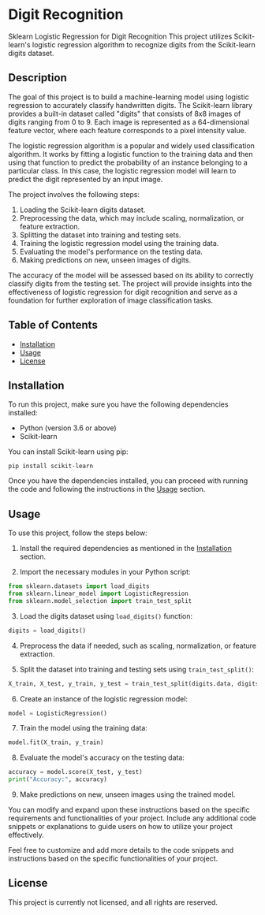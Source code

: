 # Digit Recognition

Sklearn Logistic Regression for Digit Recognition
This project utilizes Scikit-learn's logistic regression algorithm to recognize digits from the Scikit-learn digits dataset.

## Description

The goal of this project is to build a machine-learning model using logistic regression to accurately classify handwritten digits. The Scikit-learn library provides a built-in dataset called "digits" that consists of 8x8 images of digits ranging from 0 to 9. Each image is represented as a 64-dimensional feature vector, where each feature corresponds to a pixel intensity value.

The logistic regression algorithm is a popular and widely used classification algorithm. It works by fitting a logistic function to the training data and then using that function to predict the probability of an instance belonging to a particular class. In this case, the logistic regression model will learn to predict the digit represented by an input image.

The project involves the following steps:

1. Loading the Scikit-learn digits dataset.
2. Preprocessing the data, which may include scaling, normalization, or feature extraction.
3. Splitting the dataset into training and testing sets.
4. Training the logistic regression model using the training data.
5. Evaluating the model's performance on the testing data.
6. Making predictions on new, unseen images of digits.

The accuracy of the model will be assessed based on its ability to correctly classify digits from the testing set. The project will provide insights into the effectiveness of logistic regression for digit recognition and serve as a foundation for further exploration of image classification tasks.

## Table of Contents

- [Installation](#installation)
- [Usage](#usage)
- [License](#license)

## Installation

To run this project, make sure you have the following dependencies installed:

- Python (version 3.6 or above)
- Scikit-learn

You can install Scikit-learn using pip:

```
pip install scikit-learn
```
Once you have the dependencies installed, you can proceed with running the code and following the instructions in the [Usage](#usage) section.

## Usage

To use this project, follow the steps below:

1. Install the required dependencies as mentioned in the [Installation](#installation) section.

2. Import the necessary modules in your Python script:

```python
from sklearn.datasets import load_digits
from sklearn.linear_model import LogisticRegression
from sklearn.model_selection import train_test_split
```

3. Load the digits dataset using `load_digits()` function:

```python
digits = load_digits()
```

4. Preprocess the data if needed, such as scaling, normalization, or feature extraction.

5. Split the dataset into training and testing sets using `train_test_split()`:

```python
X_train, X_test, y_train, y_test = train_test_split(digits.data, digits.target, test_size=0.2, random_state=42)
```

6. Create an instance of the logistic regression model:

```python
model = LogisticRegression()
```

7. Train the model using the training data:

```python
model.fit(X_train, y_train)
```

8. Evaluate the model's accuracy on the testing data:

```python
accuracy = model.score(X_test, y_test)
print("Accuracy:", accuracy)
```

9. Make predictions on new, unseen images using the trained model.

You can modify and expand upon these instructions based on the specific requirements and functionalities of your project. Include any additional code snippets or explanations to guide users on how to utilize your project effectively.

Feel free to customize and add more details to the code snippets and instructions based on the specific functionalities of your project.

## License

This project is currently not licensed, and all rights are reserved.


